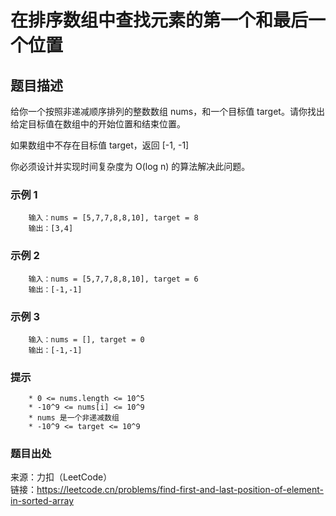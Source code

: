 # 在排序数组中查找元素的第一个和最后一个位置

## 题目描述

给你一个按照非递减顺序排列的整数数组 nums，和一个目标值 target。请你找出给定目标值在数组中的开始位置和结束位置。

如果数组中不存在目标值 target，返回 [-1, -1]

你必须设计并实现时间复杂度为 O(log n) 的算法解决此问题。

### 示例 1

```text
    输入：nums = [5,7,7,8,8,10], target = 8
    输出：[3,4]
```

### 示例 2

```text
    输入：nums = [5,7,7,8,8,10], target = 6
    输出：[-1,-1]
```

### 示例 3

```text
    输入：nums = [], target = 0
    输出：[-1,-1]
```

### 提示

```text
    * 0 <= nums.length <= 10^5
    * -10^9 <= nums[i] <= 10^9
    * nums 是一个非递减数组
    * -10^9 <= target <= 10^9
```

### 题目出处

来源：力扣（LeetCode）  
链接：<https://leetcode.cn/problems/find-first-and-last-position-of-element-in-sorted-array>
